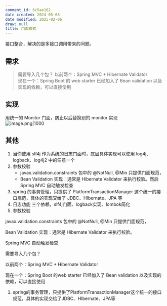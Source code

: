 ```yaml
---
comment_id: 6c5ae162
date created: 2024-05-08
date modified: 2025-02-06
draw: null
title: 门面模式
---
```

接口整合，解决的是多接口调用带来的问题。

<!-- more -->

## 需求

> 需要导入几个包？
> 以前两个：Spring MVC + Hibernate Validator  
   现在一个：Spring Boot 的 web starter 已经加入了 Bean validation 以及实现的依赖，可以直接使用

## 实现

用统一的 Monitor 门面，防止以后替换别的 monitor 实现  
![image.png|1000](https://imagehosting4picgo.oss-cn-beijing.aliyuncs.com/imagehosting/fix-dir%2Fpicgo%2Fpicgo-clipboard-images%2F2024%2F05%2F09%2F21-28-40-c17f06988278bf9e778e41e2f9670951-20240509212839-c359f7.png)

## 其他

1. 当你使用 slf4j 作为系统的日志门面时，底层具体实现可以使用 log4j、logback、log4j2 中的任意一个
2. 参数校验
	- javax.validation.constraints 包中的 @NotNull, @Min 只提供门面规范，
	- Bean Validation 实现：通常是 Hibernate Validator 来执行校验。然后 Spring MVC 自动触发检查
3. spring 的事务管理，只提供了 PlatformTransactionManager 这个统一的接口规范，具体的实现交给了 JDBC、HIbernate、JPA 等
4. 日志功能 三个依赖，slf4j门面、logback实现、lombok简化
5. 参数校验

javax.validation.constraints 包中的 @NotNull, @Min 只提供门面规范，

Bean Validation 实现：通常是 Hibernate Validator 来执行校验。

Spring MVC 自动触发检查

需要导入几个包？

以前两个：Spring MVC + Hibernate Validator

现在一个：Spring Boot 的web starter 已经加入了 Bean validation 以及实现的依赖，可以直接使用

1. spring的事务管理，只提供了PlatformTransactionManager这个统一的接口规范，具体的实现交给了JDBC、HIbernate、JPA等
